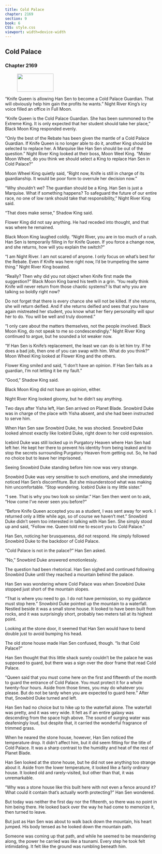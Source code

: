 ```yaml
---
title: Cold Palace
chapter: 2169
section: 9
book: 6
CSS: style.css
viewport: width=device-width
---
```


## Cold Palace

### Chapter 2169

<figure>
	<img src="../Images/gem.gif" alt="" id="gem" width="120" height="60" />
</figure>

“Knife Queen is allowing Han Sen to become a Cold Palace Guardian. That will obviously help him gain the profits he wants.” Night River King’s icy voice filled an office in Full Moon.

“Knife Queen is the Cold Palace Guardian. She has been summoned to the Extreme King. It is only expected that her student should take her place,” Black Moon King responded evenly.

“Only the best of the Rebate has been given the mantle of a Cold Palace Guardian. If Knife Queen is no longer able to do it, another King should be selected to replace her. A Marquise like Han Sen should be out of the question.” Night River King looked at their boss, Moon Weel King. “Mister Moon Wheel, do you think we should select a King to replace Han Sen in Cold Palace?”

Moon Wheel King quietly said, “Right now, Knife is still in charge of its guardianship. It would be poor form to overrule her decision now.”

“Why shouldn’t we? The guardian should be a King. Han Sen is just a Marquise. What if something happens? To safeguard the future of our entire race, no one of low rank should take that responsibility,” Night River King said.

“That does make sense,” Shadow King said.

Flower King did not say anything. He had receded into thought, and that was where he remained.

Black Moon King laughed coldly. “Night River, you are in too much of a rush. Han Sen is temporarily filling in for Knife Queen. If you force a change now, and she returns, how will you explain the switch?”

“I am Night River. I am not scared of anyone. I only focus on what’s best for the Rebate. Even if Knife was here right now, I’d be trumpeting the same thing.” Night River King boasted.

“Really? Then why did you not object when Knife first made the suggestion?” Black Moon King bared his teeth in a grin. ‘You really think Knife will never return from those chaotic systems? Is that why you are talking so boldly right now?

Do not forget that there is every chance she will not be killed. If she returns, she will return deified. And if she returns deified and sees that you have again mistreated her student, you know what her fiery personality will spur her to do. You will be well and truly doomed.”

“I only care about the matters themselves, not the people involved. Black Moon King, do not speak to me so condescendingly.” Night River King continued to argue, but he sounded a lot weaker now.

“If Han Sen is Knife’s replacement, the least we can do is let him try. If he does a bad job, then one of you can swap with him. What do you think?” Moon Wheel King looked at Flower King and the others.

Flower King smiled and said, “I don’t have an opinion. If Han Sen fails as a guardian, I’m not letting it be my fault.”

“Good,” Shadow King said.

Black Moon King did not have an opinion, either.

Night River King looked gloomy, but he didn’t say anything.

Two days after Yisha left, Han Sen arrived on Planet Blade. Snowbird Duke was in charge of the place with Yisha absent, and she had been instructed to serve him.

When Han Sen saw Snowbird Duke, he was shocked. Snowbird Duke looked almost exactly like Icebird Duke, right down to her cold expression.

Icebird Duke was still locked up in Purgatory Heaven where Han Sen had left her. He kept her there to prevent his identity from being leaked and to stop the secrets surrounding Purgatory Heaven from getting out. So, he had no choice but to leave her imprisoned.

Seeing Snowbird Duke standing before him now was very strange.

Snowbird Duke was very sensitive to such emotions, and she immediately noticed Han Sen’s discomfiture. But she misunderstood what was making him uncomfortable. “Stop wondering. Icebird Duke is my little sister.”

“I see. That is why you two look so similar.” Han Sen then went on to ask, “How come I’ve never seen you before?”

“Before Knife Queen accepted you as a student, I was sent away for work. I returned only a little while ago, so of course we haven’t met.” Snowbird Duke didn’t seem too interested in talking with Han Sen. She simply stood up and said, “Follow me. Queen told me to escort you to Cold Palace.”

Han Sen, noticing her brusqueness, did not respond. He simply followed Snowbird Duke to the backdoor of Cold Palace.

“Cold Palace is not in the palace?” Han Sen asked.

“No,” Snowbird Duke answered emotionlessly.

The question had been rhetorical. Han Sen sighed and continued following Snowbird Duke until they reached a mountain behind the palace.

Han Sen was wondering where Cold Palace was when Snowbird Duke stopped just short of the mountain slopes.

“That is where you need to go. I do not have permission, so my guidance must stop here.” Snowbird Duke pointed up the mountain to a waterfall. Nestled beside it was a small stone house. It looked to have been built from rocks, and it was surprisingly short, probably two meters tall at its highest point.

Looking at the stone door, it seemed that Han Sen would have to bend double just to avoid bumping his head.

The old stone house made Han Sen confused, though. “Is that Cold Palace?”

Han Sen thought that this little shack surely couldn’t be the palace he was supposed to guard, but there was a sign over the door frame that read Cold Palace.

“Queen said that you must come here on the first and fifteenth of the month to guard the entrance of Cold Palace. You must protect it for a whole twenty-four hours. Aside from those times, you may do whatever you please. But do not be tardy when you are expected to guard here.” After that, Snowbird Duke turned and left.

Han Sen had no choice but to hike up to the waterfall alone. The waterfall was pretty, and it was very wide. It felt as if an entire galaxy was descending from the space high above. The sound of surging water was deafeningly loud, but despite that, it carried the wonderful fragrance of trimmed grass.

When he neared the stone house, however, Han Sen noticed the temperature drop. It didn’t affect him, but it did seem fitting for the title of Cold Palace. It was a sharp contrast to the humidity and heat of the rest of Planet Blade.

Han Sen looked at the stone house, but he did not see anything too strange about it. Aside from the lower temperature, it looked like a fairly ordinary house. It looked old and rarely-visited, but other than that, it was unremarkable.

“Why was a stone house like this built here with not even a fence around it? What could it contain that’s actually worth protecting?” Han Sen wondered.

But today was neither the first day nor the fifteenth, so there was no point in him being there. He looked back over the way he had come to memorize it, then turned to leave.

But just as Han Sen was about to walk back down the mountain, his heart jumped. His body tensed as he looked down the mountain path.

Someone was coming up that path, and while he seemed to be meandering along, the power he carried was like a tsunami. Every step he took felt intimidating. It felt like the ground was rumbling beneath him.